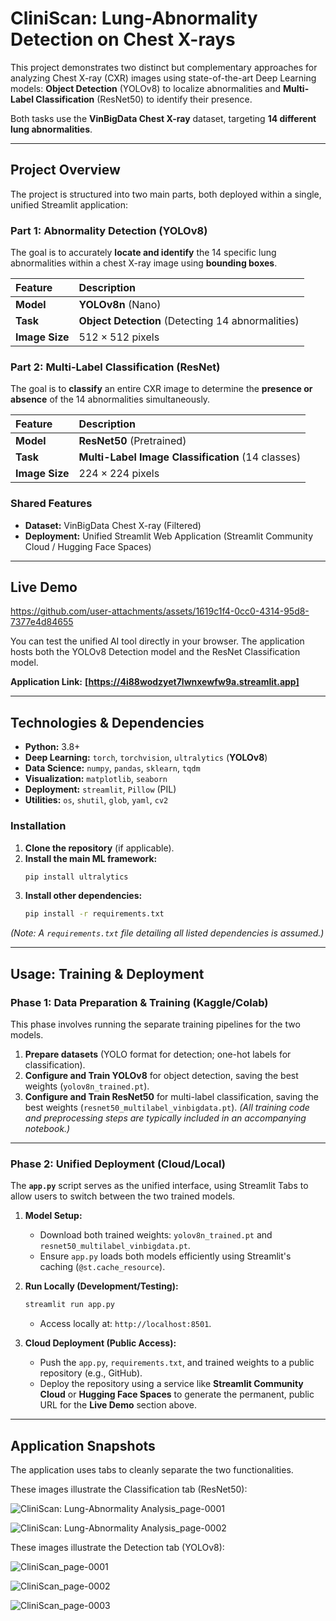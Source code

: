 # CliniScan: Lung-Abnormality Detection on Chest X-rays

This project demonstrates two distinct but complementary approaches for analyzing Chest X-ray (CXR) images using state-of-the-art Deep Learning models: **Object Detection** (YOLOv8) to localize abnormalities and **Multi-Label Classification** (ResNet50) to identify their presence.

Both tasks use the **VinBigData Chest X-ray** dataset, targeting **14 different lung abnormalities**.

---

## Project Overview

The project is structured into two main parts, both deployed within a single, unified Streamlit application:

### Part 1: Abnormality Detection (YOLOv8)

The goal is to accurately **locate and identify** the 14 specific lung abnormalities within a chest X-ray image using **bounding boxes**.

| Feature | Description |
| :--- | :--- |
| **Model** | **YOLOv8n** (Nano) |
| **Task** | **Object Detection** (Detecting 14 abnormalities) |
| **Image Size** | $512 \times 512$ pixels |

### Part 2: Multi-Label Classification (ResNet)

The goal is to **classify** an entire CXR image to determine the **presence or absence** of the 14 abnormalities simultaneously.

| Feature | Description |
| :--- | :--- |
| **Model** | **ResNet50** (Pretrained) |
| **Task** | **Multi-Label Image Classification** (14 classes) |
| **Image Size** | $224 \times 224$ pixels |

### Shared Features
* **Dataset:** VinBigData Chest X-ray (Filtered)
* **Deployment:** Unified Streamlit Web Application (Streamlit Community Cloud / Hugging Face Spaces)

---

##  Live Demo


https://github.com/user-attachments/assets/1619c1f4-0cc0-4314-95d8-7377e4d84655




You can test the unified AI tool directly in your browser. The application hosts both the YOLOv8 Detection model and the ResNet Classification model.

**Application Link:** **[https://4i88wodzyet7lwnxewfw9a.streamlit.app]**

---

## Technologies & Dependencies

* **Python:** $3.8+$
* **Deep Learning:** `torch`, `torchvision`, `ultralytics` (**YOLOv8**)
* **Data Science:** `numpy`, `pandas`, `sklearn`, `tqdm`
* **Visualization:** `matplotlib`, `seaborn`
* **Deployment:** `streamlit`, `Pillow` (PIL)
* **Utilities:** `os`, `shutil`, `glob`, `yaml`, `cv2`

### Installation

1.  **Clone the repository** (if applicable).
2.  **Install the main ML framework:**
    ```bash
    pip install ultralytics
    ```
3.  **Install other dependencies:**
    ```bash
    pip install -r requirements.txt
    ```
*(Note: A `requirements.txt` file detailing all listed dependencies is assumed.)*

---

## Usage: Training & Deployment

### Phase 1: Data Preparation & Training (Kaggle/Colab)

This phase involves running the separate training pipelines for the two models.

1.  **Prepare datasets** (YOLO format for detection; one-hot labels for classification).
2.  **Configure and Train YOLOv8** for object detection, saving the best weights (`yolov8n_trained.pt`).
3.  **Configure and Train ResNet50** for multi-label classification, saving the best weights (`resnet50_multilabel_vinbigdata.pt`).
*(All training code and preprocessing steps are typically included in an accompanying notebook.)*

---

### Phase 2: Unified Deployment (Cloud/Local)

The **`app.py`** script serves as the unified interface, using Streamlit Tabs to allow users to switch between the two trained models.

1.  **Model Setup:**
    * Download both trained weights: `yolov8n_trained.pt` and `resnet50_multilabel_vinbigdata.pt`.
    * Ensure `app.py` loads both models efficiently using Streamlit's caching (`@st.cache_resource`).

2.  **Run Locally (Development/Testing):**
    ```bash
    streamlit run app.py
    ```
    * Access locally at: `http://localhost:8501`.

3.  **Cloud Deployment (Public Access):**
    * Push the `app.py`, `requirements.txt`, and trained weights to a public repository (e.g., GitHub).
    * Deploy the repository using a service like **Streamlit Community Cloud** or **Hugging Face Spaces** to generate the permanent, public URL for the **Live Demo** section above.

---

## Application Snapshots

The application uses tabs to cleanly separate the two functionalities. 

These images illustrate the Classification tab (ResNet50):

![CliniScan: Lung-Abnormality Analysis_page-0001](https://github.com/user-attachments/assets/5bbf456d-a573-4485-8f6e-0f49dcaa6aed)

![CliniScan: Lung-Abnormality Analysis_page-0002](https://github.com/user-attachments/assets/8c24ddf7-9256-4d0e-9654-50f874119b5d)

These images illustrate the Detection tab (YOLOv8):

![CliniScan_page-0001](https://github.com/user-attachments/assets/defb1e94-4582-41da-80b2-81d690630a0e)

![CliniScan_page-0002](https://github.com/user-attachments/assets/c9b98e7a-4695-47d7-b7e9-366c4acc9cc9)

![CliniScan_page-0003](https://github.com/user-attachments/assets/4b68c5e5-d6e1-42f1-a107-2b2f7ce09593)







